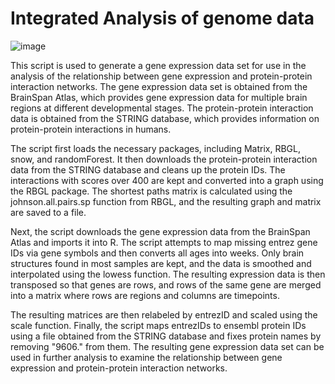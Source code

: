 # Integrated Analysis of genome data
![image](https://user-images.githubusercontent.com/47351536/229376648-d02d3e7c-5777-49a7-bf21-1bd4ba2a5498.png)

This script is used to generate a gene expression data set for use in the analysis of the relationship between gene expression and protein-protein interaction networks. The gene expression data set is obtained from the BrainSpan Atlas, which provides gene expression data for multiple brain regions at different developmental stages. The protein-protein interaction data is obtained from the STRING database, which provides information on protein-protein interactions in humans.

The script first loads the necessary packages, including Matrix, RBGL, snow, and randomForest. It then downloads the protein-protein interaction data from the STRING database and cleans up the protein IDs. The interactions with scores over 400 are kept and converted into a graph using the RBGL package. The shortest paths matrix is calculated using the johnson.all.pairs.sp function from RBGL, and the resulting graph and matrix are saved to a file.

Next, the script downloads the gene expression data from the BrainSpan Atlas and imports it into R. The script attempts to map missing entrez gene IDs via gene symbols and then converts all ages into weeks. Only brain structures found in most samples are kept, and the data is smoothed and interpolated using the lowess function. The resulting expression data is then transposed so that genes are rows, and rows of the same gene are merged into a matrix where rows are regions and columns are timepoints.

The resulting matrices are then relabeled by entrezID and scaled using the scale function. Finally, the script maps entrezIDs to ensembl protein IDs using a file obtained from the STRING database and fixes protein names by removing "9606." from them. The resulting gene expression data set can be used in further analysis to examine the relationship between gene expression and protein-protein interaction networks.





